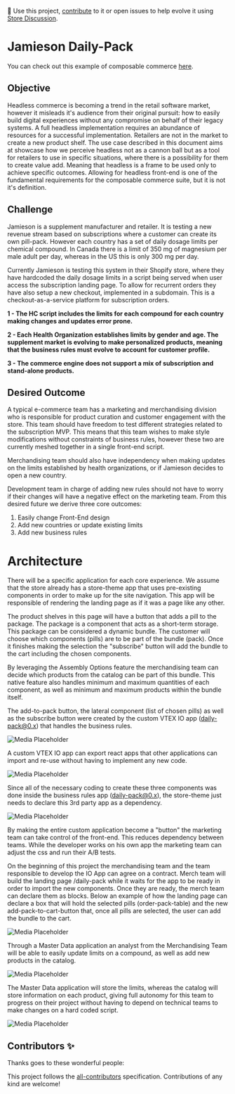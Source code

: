 📢 Use this project, [contribute](https://github.com/brunorodmoreira/daily-pack) to it or open issues to help evolve it using [Store Discussion](https://github.com/vtex-apps/store-discussion).

# Jamieson Daily-Pack

You can check out this example of composable commerce [here](https://www.vtexb2c.com/daily-pack).

## Objective

Headless commerce is becoming a trend in the retail software market, however it misleads it's audience from their original pursuit: how to easily build digital experiences without any compromise on behalf of their legacy systems. A full headless implementation requires an abundance of resources for a successful implementation. Retailers are not in the market to create a new product shelf. The use case described in this document aims at showcase how we perceive headless not as a cannon ball but as a tool for retailers to use in specific situations, where there is a possibility for them to create value add. Meaning that headless is a frame to be used only to achieve specific outcomes. Allowing for headless front-end is one of the fundamental requirements for the composable commerce suite, but it is not it's definition.

## Challenge

Jamieson is a supplement manufacturer and retailer. It is testing a new revenue stream based on subscriptions where a customer can create its own pill-pack. However each country has a set of daily dosage limits per chemical compound.  In Canada there is a limit of 350 mg of magnesium per male adult per day, whereas in the US this is only 300 mg per day. 

Currently Jamieson is testing this system in their Shopify store, where they have hardcoded the daily dosage limits in a script being served when user access the subscription landing page. To allow for recurrent orders they have also setup a new checkout, implemented in a subdomain. This is a checkout-as-a-service platform for subscription orders. 

**1 - The HC script includes the limits for each compound for each country making changes and updates error prone.**

**2 - Each Health Organization establishes limits by gender and age. The supplement market is evolving to make personalized products, meaning that the business rules must evolve to account for customer profile.**

**3 - The commerce engine does not support a mix of subscription and stand-alone products.**

## Desired Outcome

A typical e-commerce team has a marketing and merchandising division who is responsible for product curation and customer engagement with the store. This team should have freedom to test different strategies related to the subscription MVP. This means that this team wishes to make style modifications without constraints of business rules, however these two are currently meshed together in a single front-end script.

Merchandising team should also have independency when making updates on the limits established by health organizations, or if Jamieson decides to open a new country. 

Development team in charge of adding new rules should not have to worry if their changes will have a negative effect on the marketing team. From this desired future we derive three core outcomes:

1. Easily change Front-End design
2. Add new countries or update existing limits
3. Add new business rules

# Architecture

There will be a specific application for each core experience. We assume that the store already has a store-theme app that uses pre-existing components in order to make up for the site navigation. This app will be responsible of rendering the landing page as if it was a page like any other. 

The product shelves in this page will have a button that adds a pill to the package. The package is a component that acts as a short-term storage. This package can be considered a dynamic bundle. The customer will choose which components (pills) are to be part of the bundle (pack). Once it finishes making the selection the "subscribe" button will add the bundle to the cart including the chosen components. 

By leveraging the Assembly Options feature the merchandising team can decide which products from the catalog can be part of this bundle. This native feature also handles minimum and maximum quantities of each component, as well as minimum and maximum products within the bundle itself. 
 
The add-to-pack button, the lateral component (list of chosen pills) as well as the subscribe button were created by the custom VTEX IO app (daily-pack@0.x) that handles the business rules. 

![Media Placeholder](https://user-images.githubusercontent.com/23402009/88384555-8b159700-cda4-11ea-9736-5b57b82cd464.png)

A custom VTEX IO app can export react apps that other applications can import and re-use without having to implement any new code.


![Media Placeholder](https://user-images.githubusercontent.com/23402009/88384623-a7193880-cda4-11ea-890d-0f4c50cb56c1.png)

Since all of the necessary coding to create these three components was done inside the business rules app (daily-pack@0.x), the store-theme just needs to declare this 3rd party app as a dependency.

![Media Placeholder](https://user-images.githubusercontent.com/23402009/88384955-535b1f00-cda5-11ea-8eef-dfa4c7cc3023.png)

By making the entire custom application become a "button" the marketing team can take control of the front-end. This reduces dependency between teams. While the developer works on his own app the marketing team can adjust the css and run their A/B tests.

On the beginning of this project the merchandising team and the team responsible to develop the IO App can agree on a contract. Merch team will build the landing page /daily-pack while it waits for the app to be ready in order to import the new components. Once they are ready, the merch team can declare them as blocks. Below an example of how the landing page can declare a box that will hold the selected pills (order-pack-table) and the new add-pack-to-cart-button that, once all pills are selected, the user can add the bundle to the cart.

![Media Placeholder](https://user-images.githubusercontent.com/23402009/88386406-396f0b80-cda8-11ea-965d-16dd15ccd0e2.png)


Through a Master Data application an analyst from the Merchandising Team will be able to easily update limits on a compound, as well as add new products in the catalog.

![Media Placeholder](https://user-images.githubusercontent.com/23402009/88384674-c31cda00-cda4-11ea-955d-890abf3bbe50.png)

The Master Data application will store the limits, whereas the catalog will store information on each product, giving full autonomy for this team to progress on their project without having to depend on technical teams to make changes on a hard coded script.

![Media Placeholder](https://user-images.githubusercontent.com/23402009/88384585-99fc4980-cda4-11ea-9677-331da6b242ad.png)


<!-- DOCS-IGNORE:start -->

## Contributors ✨

Thanks goes to these wonderful people:

<!-- ALL-CONTRIBUTORS-LIST:START - Do not remove or modify this section -->
<!-- prettier-ignore-start -->
<!-- markdownlint-disable -->
<!-- markdownlint-enable -->
<!-- prettier-ignore-end -->
<!-- ALL-CONTRIBUTORS-LIST:END -->

This project follows the [all-contributors](https://github.com/all-contributors/all-contributors) specification. Contributions of any kind are welcome!

<!-- DOCS-IGNORE:end -->

